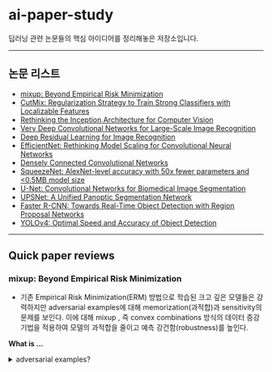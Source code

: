 # ai-paper-study

딥러닝 관련 논문들의 핵심 아이디어를 정리해놓은 저장소입니다.

---

## 논문 리스트

- [mixup: Beyond Empirical Risk Minimization](#mixup-beyond-empirical-risk-minimization)
- [CutMix: Regularization Strategy to Train Strong Classifiers with Localizable Features](#cutMix-regularization-strategy-to-train-strong-classifiers-with-localizable-features)
- [Rethinking the Inception Architecture for Computer Vision](#rethinking-the-inception-architecture-for-computer-vision)
- [Very Deep Convolutional Networks for Large-Scale Image Recognition](#very-deep-convolutional-networks-for-large-scale-image-recognition)
- [Deep Residual Learning for Image Recognition](#deep-residual-learning-for-image-recognition)
- [EfficientNet: Rethinking Model Scaling for Convolutional Neural Networks](#efficientNet-rethinking-model-scaling-for-convolutional-neural-networks)
- [Densely Connected Convolutional Networks](#densely-connected-convolutional-networks)
- [SqueezeNet: AlexNet-level accuracy with 50x fewer parameters and <0.5MB model size](#squeezenet-alexnet-level-accuracy-with-50x-fewer-parameters-and<0.5MB-model-size)
- [U-Net: Convolutional Networks for Biomedical Image Segmentation](#u-net-convolutional-networks-for-biomedical-image-segmentation)
- [UPSNet: A Unified Panoptic Segmentation Network](#upsnet-a-unified-panoptic-segmentation-network)
- [Faster R-CNN: Towards Real-Time Object Detection with Region Proposal Networks](#faster-r-cnn-towards-real-time-object-detection-with-region-proposal-networks)
- [YOLOv4: Optimal Speed and Accuracy of Object Detection](#yolov4-optimal-speed-and-accuracy-of-object-detection)

---

## Quick paper reviews

### mixup: Beyond Empirical Risk Minimization

* 기존 Empirical Risk Minimization(ERM) 방법으로 학습된 크고 깊은 모델들은 강력하지만 adversarial examples에 대해 memorization(과적합)과 sensitivity의 문제를 보인다. 이에 대해 mixup , 즉 convex combinations 방식의 데이터 증강 기법을 적용하여 모델의 과적합을 줄이고 예측 강건함(robustness)를 높인다.

**What is ...**
<details>
<summary> adversarial examples?</summary>
<div markdown="1">
 
- Data just outside the training distribution.
- 신경망을 혼란시킬 목적으로 만들어진 특수한 입력으로, 신경망으로 하여금 샘플을 잘못 분류하도록 한다. 비록 인간에게 적대적 샘플은 일반 샘플과 큰 차이가 없어보이지만, 신경망은 적대적 샘플을 올바르게 식별하지 못한다.  - [Tensorflow](https://www.tensorflow.org/tutorials/generative/adversarial_fgsm?hl=ko)

---

### Very Deep Convolutional Networks for Large-Scale Image Recognition

ImageNet Challenge 2014에서
- Increasing Depth
- Using small($3 \times3)$ convolution filters
